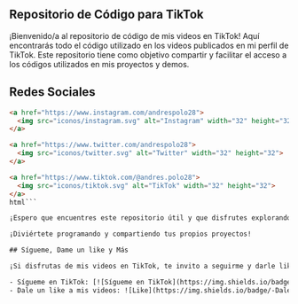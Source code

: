 ## Repositorio de Código para TikTok

¡Bienvenido/a al repositorio de código de mis videos en TikTok! Aquí encontrarás todo el código utilizado en los videos publicados en mi perfil de TikTok. Este repositorio tiene como objetivo compartir y facilitar el acceso a los códigos utilizados en mis proyectos y demos.

## Redes Sociales

```html
<a href="https://www.instagram.com/andrespolo28">
  <img src="iconos/instagram.svg" alt="Instagram" width="32" height="32">
</a>

<a href="https://www.twitter.com/andrespolo28">
  <img src="iconos/twitter.svg" alt="Twitter" width="32" height="32">
</a>

<a href="https://www.tiktok.com/@andres.polo28">
  <img src="iconos/tiktok.svg" alt="TikTok" width="32" height="32">
</a>
html```

¡Espero que encuentres este repositorio útil y que disfrutes explorando el código de mis videos en TikTok! Si tienes alguna pregunta o sugerencia, no dudes en contactarme.

¡Diviértete programando y compartiendo tus propios proyectos!

## Sígueme, Dame un like y Más

¡Si disfrutas de mis videos en TikTok, te invito a seguirme y darle like a mis publicaciones!

- Sígueme en TikTok: [![Sígueme en TikTok](https://img.shields.io/badge/-Sígueme-FF0000?logo=tiktok&logoColor=white&style=flat)](https://www.tiktok.com/@andres.polo28)
- Dale un like a mis videos: ![Like](https://img.shields.io/badge/-Dale%20un%20like-FF0000?style=flat)

